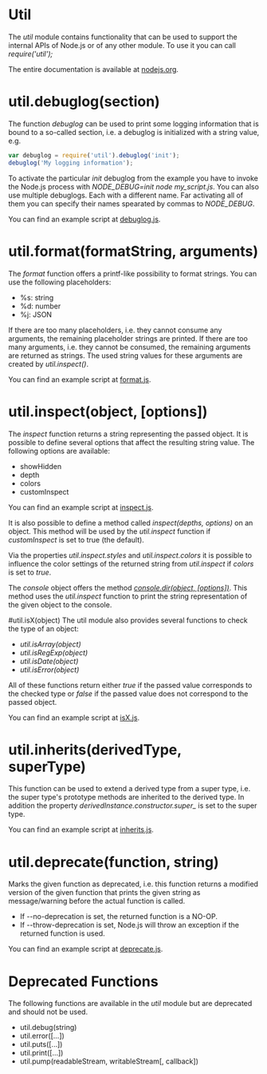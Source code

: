 # Util
The _util_ module contains functionality that can be used to support the internal APIs of Node.js or of any other module. To use it you can call _require('util');_

The entire documentation is available at [nodejs.org](https://nodejs.org/api/util.html).

# util.debuglog(section)
The function _debuglog_ can be used to print some logging information that is bound to a so-called section, i.e. a debuglog is initialized with a string value, e.g.
```javascript
var debuglog = require('util').debuglog('init');
debuglog('My logging information');
```

To activate the particular _init_ debuglog from the example you have to invoke the Node.js process with _NODE_DEBUG=init node my_script.js_.
You can also use multiple debuglogs. Each with a different name. Far activating all of them you can specify their names spearated by commas to _NODE&#95;DEBUG_.

You can find an example script at [debuglog.js](debuglog.js).

# util.format(formatString, arguments)
The _format_ function offers a printf-like possibility to format strings.
You can use the following placeholders:
* %s: string
* %d: number
* %j: JSON

If there are too many placeholders, i.e. they cannot consume any arguments, the remaining placeholder strings are printed.
If there are too many arguments, i.e. they cannot be consumed, the remaining arguments are returned as strings. The used string values for these arguments are created by _util.inspect()_.

You can find an example script at [format.js](format.js).

# util.inspect(object, [options])
The _inspect_ function returns a string representing the passed object. It is possible to define several options that affect the resulting string value.
The following options are available:
* showHidden
* depth
* colors
* customInspect

You can find an example script at [inspect.js](inspect.js).

It is also possible to define a method called _inspect(depths, options)_ on an object. This method will be used by the _util.inspect_ function if _customInspect_ is set to true (the default).

Via the properties _util.inspect.styles_ and _util.inspect.colors_ it is possible to influence the color settings of the returned string from _util.inspect_ if _colors_ is set to _true_.

The _console_ object offers the method [_console.dir(object, [options])_](https://nodejs.org/api/console.html#console_console_dir_obj_options). This method uses the _util.inspect_ function to print the string representation of the given object to the console.

#util.isX(object)
The util module also provides several functions to check the type of an object:
* _util.isArray(object)_
* _util.isRegExp(object)_
* _util.isDate(object)_
* _util.isError(object)_

All of these functions return either _true_ if the passed value corresponds to the checked type or _false_ if the passed value does not correspond to the passed object.

You can find an example script at [isX.js](isX.js).

# util.inherits(derivedType, superType)
This function can be used to extend a derived type from a super type, i.e. the super type's prototype methods are inherited to the derived type. In addition the property _derivedInstance.constructor.super&#95;_ is set to the super type.

You can find an example script at [inherits.js](inherits.js).

# util.deprecate(function, string)
Marks the given function as deprecated, i.e. this function returns a modified version of the given function that prints the given string as message/warning before the actual function is called.
* If --no-deprecation is set, the returned function is a NO-OP.
* If --throw-deprecation is set, Node.js will throw an exception if the returned function is used.

You can find an example script at [deprecate.js](deprecate.js).

# Deprecated Functions
The following functions are available in the _util_ module but are deprecated and should not be used.

* util.debug(string)
* util.error([...])
* util.puts([...])
* util.print([...])
* util.pump(readableStream, writableStream[, callback])
